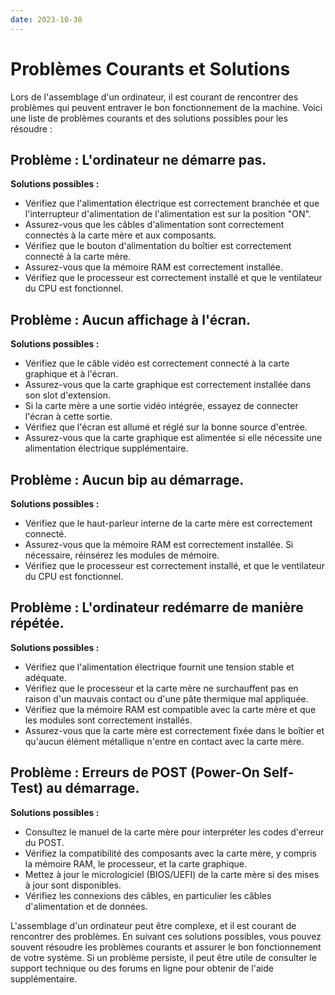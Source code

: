 ```yaml
---
date: 2023-10-30
---
```

# Problèmes Courants et Solutions

Lors de l'assemblage d'un ordinateur, il est courant de rencontrer des problèmes qui peuvent entraver le bon fonctionnement de la machine. Voici une liste de problèmes courants et des solutions possibles pour les résoudre :

## Problème : L'ordinateur ne démarre pas.

**Solutions possibles :**
- Vérifiez que l'alimentation électrique est correctement branchée et que l'interrupteur d'alimentation de l'alimentation est sur la position "ON".
- Assurez-vous que les câbles d'alimentation sont correctement connectés à la carte mère et aux composants.
- Vérifiez que le bouton d'alimentation du boîtier est correctement connecté à la carte mère.
- Assurez-vous que la mémoire RAM est correctement installée.
- Vérifiez que le processeur est correctement installé et que le ventilateur du CPU est fonctionnel.

## Problème : Aucun affichage à l'écran.

**Solutions possibles :**
- Vérifiez que le câble vidéo est correctement connecté à la carte graphique et à l'écran.
- Assurez-vous que la carte graphique est correctement installée dans son slot d'extension.
- Si la carte mère a une sortie vidéo intégrée, essayez de connecter l'écran à cette sortie.
- Vérifiez que l'écran est allumé et réglé sur la bonne source d'entrée.
- Assurez-vous que la carte graphique est alimentée si elle nécessite une alimentation électrique supplémentaire.

## Problème : Aucun bip au démarrage.

**Solutions possibles :**
- Vérifiez que le haut-parleur interne de la carte mère est correctement connecté.
- Assurez-vous que la mémoire RAM est correctement installée. Si nécessaire, réinsérez les modules de mémoire.
- Vérifiez que le processeur est correctement installé, et que le ventilateur du CPU est fonctionnel.

## Problème : L'ordinateur redémarre de manière répétée.

**Solutions possibles :**
- Vérifiez que l'alimentation électrique fournit une tension stable et adéquate.
- Vérifiez que le processeur et la carte mère ne surchauffent pas en raison d'un mauvais contact ou d'une pâte thermique mal appliquée.
- Vérifiez que la mémoire RAM est compatible avec la carte mère et que les modules sont correctement installés.
- Assurez-vous que la carte mère est correctement fixée dans le boîtier et qu'aucun élément métallique n'entre en contact avec la carte mère.

## Problème : Erreurs de POST (Power-On Self-Test) au démarrage.

**Solutions possibles :**
- Consultez le manuel de la carte mère pour interpréter les codes d'erreur du POST.
- Vérifiez la compatibilité des composants avec la carte mère, y compris la mémoire RAM, le processeur, et la carte graphique.
- Mettez à jour le micrologiciel (BIOS/UEFI) de la carte mère si des mises à jour sont disponibles.
- Vérifiez les connexions des câbles, en particulier les câbles d'alimentation et de données.

L'assemblage d'un ordinateur peut être complexe, et il est courant de rencontrer des problèmes. En suivant ces solutions possibles, vous pouvez souvent résoudre les problèmes courants et assurer le bon fonctionnement de votre système. Si un problème persiste, il peut être utile de consulter le support technique ou des forums en ligne pour obtenir de l'aide supplémentaire.
